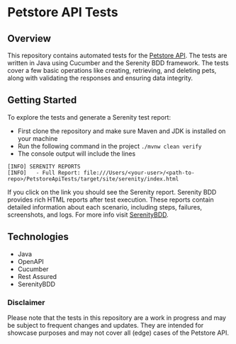 # Petstore API Tests


## Overview
This repository contains automated tests for the [Petstore API](https://petstore.swagger.io/). The tests are written in Java using Cucumber and the Serenity BDD framework. 
The tests cover a few basic operations like creating, retrieving, and deleting pets, along with validating the responses and ensuring data integrity.
## Getting Started
To explore the tests and generate a Serenity test report:
- First clone the repository and make sure Maven and JDK is installed on your machine
- Run the following command in the project
`./mvnw clean verify`
- The console output will include the lines
```
[INFO] SERENITY REPORTS
[INFO]   - Full Report: file:///Users/<your-user>/<path-to-repo>/PetstoreApiTests/target/site/serenity/index.html
```
If you click on the link you should see the Serenity report.
Serenity BDD provides rich HTML reports after test execution. These reports contain detailed information about each scenario, including steps, failures, screenshots, and logs.
For more info visit [SerenityBDD](https://serenity-bdd.github.io/).
## Technologies
- Java
- OpenAPI
- Cucumber
- Rest Assured
- SerenityBDD

### Disclaimer
Please note that the tests in this repository are a work in progress and may be subject to frequent changes and updates. They are intended for showcase purposes and may not cover all (edge) cases of the Petstore API.